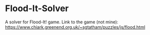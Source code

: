 # Flood-It-Solver
A solver for Flood-It! game. Link to the game (not mine): https://www.chiark.greenend.org.uk/~sgtatham/puzzles/js/flood.html
